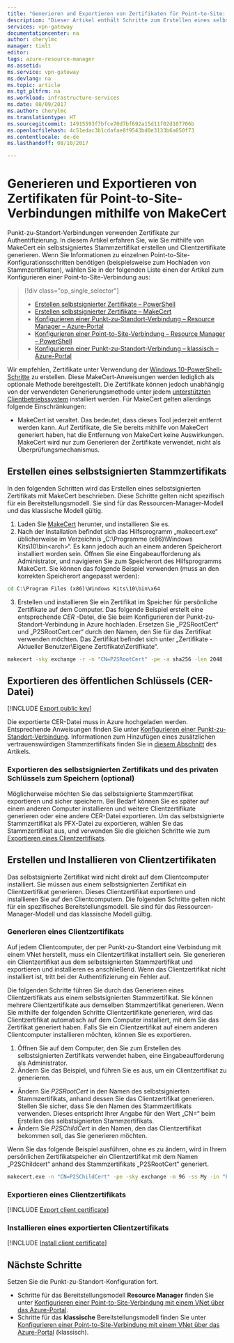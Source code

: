```yaml
---
title: "Generieren und Exportieren von Zertifikaten für Point-to-Site: MakeCert: Azure | Microsoft-Dokumentation"
description: "Dieser Artikel enthält Schritte zum Erstellen eines selbstsignierten Stammzertifikats, zum Exportieren des öffentlichen Schlüssels und zum Generieren von Clientzertifikaten mit MakeCert."
services: vpn-gateway
documentationcenter: na
author: cherylmc
manager: timlt
editor: 
tags: azure-resource-manager
ms.assetid: 
ms.service: vpn-gateway
ms.devlang: na
ms.topic: article
ms.tgt_pltfrm: na
ms.workload: infrastructure-services
ms.date: 08/09/2017
ms.author: cherylmc
ms.translationtype: HT
ms.sourcegitcommit: 14915593f7bfce70d7bf692a15d11f02d107706b
ms.openlocfilehash: 4c51edac3b1cdafae8f9543bd0e3133b6a050f73
ms.contentlocale: de-de
ms.lasthandoff: 08/10/2017

---
```

# <a name="generate-and-export-certificates-for-point-to-site-connections-using-makecert"></a>Generieren und Exportieren von Zertifikaten für Point-to-Site-Verbindungen mithilfe von MakeCert

Punkt-zu-Standort-Verbindungen verwenden Zertifikate zur Authentifizierung. In diesem Artikel erfahren Sie, wie Sie mithilfe von MakeCert ein selbstsigniertes Stammzertifikat erstellen und Clientzertifikate generieren. Wenn Sie Informationen zu einzelnen Point-to-Site-Konfigurationsschritten benötigen (beispielsweise zum Hochladen von Stammzertifikaten), wählen Sie in der folgenden Liste einen der Artikel zum Konfigurieren einer Point-to-Site-Verbindung aus:

> [!div class="op_single_selector"]
> * [Erstellen selbstsignierter Zertifikate – PowerShell](vpn-gateway-certificates-point-to-site.md)
> * [Erstellen selbstsignierter Zertifikate – MakeCert](vpn-gateway-certificates-point-to-site-makecert.md)
> * [Konfigurieren einer Punkt-zu-Standort-Verbindung – Resource Manager – Azure-Portal](vpn-gateway-howto-point-to-site-resource-manager-portal.md)
> * [Konfigurieren einer Point-to-Site-Verbindung – Resource Manager – PowerShell](vpn-gateway-howto-point-to-site-rm-ps.md)
> * [Konfigurieren einer Punkt-zu-Standort-Verbindung – klassisch – Azure-Portal](vpn-gateway-howto-point-to-site-classic-azure-portal.md)
> 
> 

Wir empfehlen, Zertifikate unter Verwendung der [Windows 10-PowerShell-Schritte](vpn-gateway-certificates-point-to-site.md) zu erstellen. Diese MakeCert-Anweisungen werden lediglich als optionale Methode bereitgestellt. Die Zertifikate können jedoch unabhängig von der verwendeten Generierungsmethode unter jedem [unterstützten Clientbetriebssystem](vpn-gateway-howto-point-to-site-resource-manager-portal.md#faq) installiert werden. Für MakeCert gelten allerdings folgende Einschränkungen:

* MakeCert ist veraltet. Das bedeutet, dass dieses Tool jederzeit entfernt werden kann. Auf Zertifikate, die Sie bereits mithilfe von MakeCert generiert haben, hat die Entfernung von MakeCert keine Auswirkungen. MakeCert wird nur zum Generieren der Zertifikate verwendet, nicht als Überprüfungsmechanismus.

## <a name="rootcert"></a>Erstellen eines selbstsignierten Stammzertifikats

In den folgenden Schritten wird das Erstellen eines selbstsignierten Zertifikats mit MakeCert beschrieben. Diese Schritte gelten nicht spezifisch für ein Bereitstellungsmodell. Sie sind für das Ressourcen-Manager-Modell und das klassische Modell gültig.

1. Laden Sie [MakeCert](https://msdn.microsoft.com/library/windows/desktop/aa386968(v=vs.85).aspx) herunter, und installieren Sie es.
2. Nach der Installation befindet sich das Hilfsprogramm „makecert.exe“ üblicherweise im Verzeichnis „C:\Programme (x86)\Windows Kits\10\bin\<arch>“. Es kann jedoch auch an einem anderen Speicherort installiert worden sein. Öffnen Sie eine Eingabeaufforderung als Administrator, und navigieren Sie zum Speicherort des Hilfsprogramms MakeCert. Sie können das folgende Beispiel verwenden (muss an den korrekten Speicherort angepasst werden):

  ```cmd
  cd C:\Program Files (x86)\Windows Kits\10\bin\x64
  ```
3. Erstellen und installieren Sie ein Zertifikat im Speicher für persönliche Zertifikate auf dem Computer. Das folgende Beispiel erstellt eine entsprechende *CER* -Datei, die Sie beim Konfigurieren der Punkt-zu-Standort-Verbindung in Azure hochladen. Ersetzen Sie „P2SRootCert“ und „P2SRootCert.cer“ durch den Namen, den Sie für das Zertifikat verwenden möchten. Das Zertifikat befindet sich unter „Zertifikate - Aktueller Benutzer\Eigene Zertifikate\Zertifikate“.

  ```cmd
  makecert -sky exchange -r -n "CN=P2SRootCert" -pe -a sha256 -len 2048 -ss My
  ```

## <a name="cer"></a>Exportieren des öffentlichen Schlüssels (CER-Datei)

[!INCLUDE [Export public key](../../includes/vpn-gateway-certificates-export-public-key-include.md)]

Die exportierte CER-Datei muss in Azure hochgeladen werden. Entsprechende Anweisungen finden Sie unter [Konfigurieren einer Punkt-zu-Standort-Verbindung](vpn-gateway-howto-point-to-site-resource-manager-portal.md#uploadfile). Informationen zum Hinzufügen eines zusätzlichen vertrauenswürdigen Stammzertifikats finden Sie in [diesem Abschnitt](vpn-gateway-howto-point-to-site-resource-manager-portal.md#add) des Artikels.

### <a name="export-the-self-signed-certificate-and-private-key-to-store-it-optional"></a>Exportieren des selbstsignierten Zertifikats und des privaten Schlüssels zum Speichern (optional)

Möglicherweise möchten Sie das selbstsignierte Stammzertifikat exportieren und sicher speichern. Bei Bedarf können Sie es später auf einem anderen Computer installieren und weitere Clientzertifikate generieren oder eine andere CER-Datei exportieren. Um das selbstsignierte Stammzertifikat als PFX-Datei zu exportieren, wählen Sie das Stammzertifikat aus, und verwenden Sie die gleichen Schritte wie zum [Exportieren eines Clientzertifikats](#clientexport).

## <a name="create-and-install-client-certificates"></a>Erstellen und Installieren von Clientzertifikaten

Das selbstsignierte Zertifikat wird nicht direkt auf dem Clientcomputer installiert. Sie müssen aus einem selbstsignierten Zertifikat ein Clientzertifikat generieren. Dieses Clientzertifikat exportieren und installieren Sie auf den Clientcomputern. Die folgenden Schritte gelten nicht für ein spezifisches Bereitstellungsmodell. Sie sind für das Ressourcen-Manager-Modell und das klassische Modell gültig.

### <a name="clientcert"></a>Generieren eines Clientzertifikats

Auf jedem Clientcomputer, der per Punkt-zu-Standort eine Verbindung mit einem VNet herstellt, muss ein Clientzertifikat installiert sein. Sie generieren ein Clientzertifikat aus dem selbstsignierten Stammzertifikat und exportieren und installieren es anschließend. Wenn das Clientzertifikat nicht installiert ist, tritt bei der Authentifizierung ein Fehler auf. 

Die folgenden Schritte führen Sie durch das Generieren eines Clientzertifikats aus einem selbstsignierten Stammzertifikat. Sie können mehrere Clientzertifikate aus demselben Stammzertifikat generieren. Wenn Sie mithilfe der folgenden Schritte Clientzertifikate generieren, wird das Clientzertifikat automatisch auf dem Computer installiert, mit dem Sie das Zertifikat generiert haben. Falls Sie ein Clientzertifikat auf einem anderen Clientcomputer installieren möchten, können Sie es exportieren.
 
1. Öffnen Sie auf dem Computer, den Sie zum Erstellen des selbstsignierten Zertifikats verwendet haben, eine Eingabeaufforderung als Administrator.
2. Ändern Sie das Beispiel, und führen Sie es aus, um ein Clientzertifikat zu generieren.
  * Ändern Sie *P2SRootCert* in den Namen des selbstsignierten Stammzertifikats, anhand dessen Sie das Clientzertifikat generieren. Stellen Sie sicher, dass Sie den Namen des Stammzertifikats verwenden. Dieses entspricht Ihrer Angabe für den Wert „CN=“ beim Erstellen des selbstsignierten Stammzertifikats.
  * Ändern Sie *P2SChildCert* in den Namen, den das Clientzertifikat bekommen soll, das Sie generieren möchten.

  Wenn Sie das folgende Beispiel ausführen, ohne es zu ändern, wird in Ihrem persönlichen Zertifikatspeicher ein Clientzertifikat mit dem Namen „P2SChildcert“ anhand des Stammzertifikats „P2SRootCert“ generiert.

  ```cmd
  makecert.exe -n "CN=P2SChildCert" -pe -sky exchange -m 96 -ss My -in "P2SRootCert" -is my -a sha256
  ```

### <a name="clientexport"></a>Exportieren eines Clientzertifikats

[!INCLUDE [Export client certificate](../../includes/vpn-gateway-certificates-export-client-cert-include.md)]

### <a name="install"></a>Installieren eines exportierten Clientzertifikats

[!INCLUDE [Install client certificate](../../includes/vpn-gateway-certificates-install-client-cert-include.md)]

## <a name="next-steps"></a>Nächste Schritte

Setzen Sie die Punkt-zu-Standort-Konfiguration fort. 

* Schritte für das Bereitstellungsmodell **Resource Manager** finden Sie unter [Konfigurieren einer Point-to-Site-Verbindung mit einem VNet über das Azure-Portal](vpn-gateway-howto-point-to-site-resource-manager-portal.md).
* Schritte für das **klassische** Bereitstellungsmodell finden Sie unter [Konfigurieren einer Point-to-Site-Verbindung mit einem VNet über das Azure-Portal](vpn-gateway-howto-point-to-site-classic-azure-portal.md) (klassisch).

